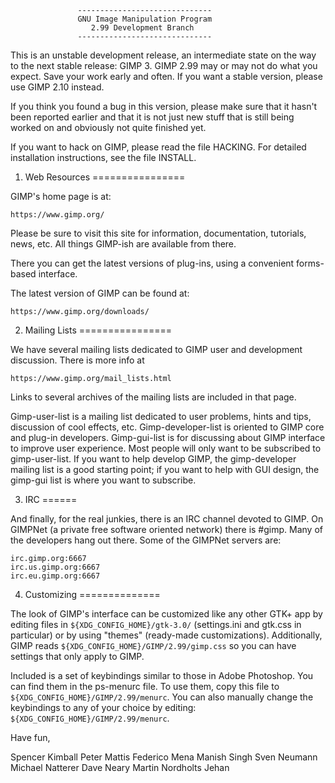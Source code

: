                    ------------------------------
                   GNU Image Manipulation Program
                      2.99 Development Branch
                   ------------------------------

This is an unstable development release, an intermediate state on the
way to the next stable release: GIMP 3. GIMP 2.99 may or may not do what
you expect. Save your work early and often. If you want a stable
version, please use GIMP 2.10 instead.

If you think you found a bug in this version, please make sure that it
hasn't been reported earlier and that it is not just new stuff that is
still being worked on and obviously not quite finished yet.

If you want to hack on GIMP, please read the file HACKING. For
detailed installation instructions, see the file INSTALL.


1. Web Resources
================

GIMP's home page is at:

	https://www.gimp.org/

Please be sure to visit this site for information, documentation,
tutorials, news, etc.  All things GIMP-ish are available from there.

There you can get the latest versions of plug-ins, using a convenient
forms-based interface.

The latest version of GIMP can be found at:

	https://www.gimp.org/downloads/


2. Mailing Lists
================

We have several mailing lists dedicated to GIMP user and development
discussion.  There is more info at

	https://www.gimp.org/mail_lists.html

Links to several archives of the mailing lists are included in that page.

Gimp-user-list is a mailing list dedicated to user problems, hints and
tips, discussion of cool effects, etc.  Gimp-developer-list is oriented
to GIMP core and plug-in developers.  Gimp-gui-list is for discussing
about GIMP interface to improve user experience. Most people will only
want to be subscribed to gimp-user-list. If you want to help develop
GIMP, the gimp-developer mailing list is a good starting point; if you
want to help with GUI design, the gimp-gui list is where you want to
subscribe.


3. IRC
======

And finally, for the real junkies, there is an IRC channel devoted to
GIMP. On GIMPNet (a private free software oriented network) there is
#gimp.  Many of the developers hang out there.  Some of the GIMPNet
servers are:

	irc.gimp.org:6667
	irc.us.gimp.org:6667
	irc.eu.gimp.org:6667


4. Customizing
==============

The look of GIMP's interface can be customized like any other GTK+ app
by editing files in `${XDG_CONFIG_HOME}/gtk-3.0/` (settings.ini and
gtk.css in particular) or by using "themes" (ready-made customizations).
Additionally, GIMP reads `${XDG_CONFIG_HOME}/GIMP/2.99/gimp.css` so you
can have settings that only apply to GIMP.

Included is a set of keybindings similar to those in Adobe Photoshop.
You can find them in the ps-menurc file.  To use them, copy this file
to `${XDG_CONFIG_HOME}/GIMP/2.99/menurc`. You can also manually change
the keybindings to any of your choice by editing:
`${XDG_CONFIG_HOME}/GIMP/2.99/menurc`.


Have fun,

  Spencer Kimball
  Peter Mattis
  Federico Mena
  Manish Singh
  Sven Neumann
  Michael Natterer
  Dave Neary
  Martin Nordholts
  Jehan
